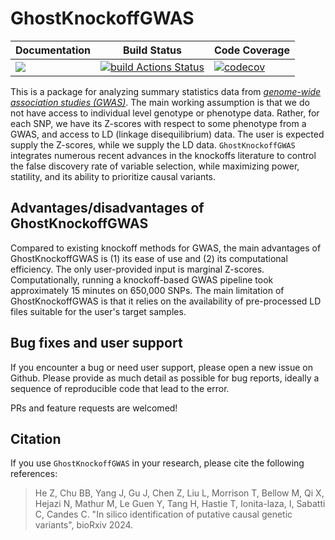# GhostKnockoffGWAS

| **Documentation** | **Build Status** | **Code Coverage**  |
|-------------------|------------------|--------------------|
| [![](https://img.shields.io/badge/docs-latest-blue.svg)](https://biona001.github.io/GhostKnockoffGWAS/dev/)| [![build Actions Status](https://github.com/biona001/GhostKnockoffGWAS/workflows/CI/badge.svg)](https://github.com/biona001/GhostKnockoffGWAS/actions) | [![codecov](https://codecov.io/gh/biona001/GhostKnockoffGWAS/branch/master/graph/badge.svg)](https://codecov.io/gh/biona001/GhostKnockoffGWAS) |

This is a package for analyzing summary statistics data from [*genome-wide association studies (GWAS)*](https://en.wikipedia.org/wiki/Genome-wide_association_study). The main working assumption is that we do not have access to individual level genotype or phenotype data. Rather, for each SNP, we have its Z-scores with respect to some phenotype from a GWAS, and access to LD (linkage disequilibrium) data. The user is expected supply the Z-scores, while we supply the LD data. `GhostKnockoffGWAS` integrates numerous recent advances in the knockoffs literature to control the false discovery rate of variable selection, while maximizing power, statility, and its ability to prioritize causal variants. 

## Advantages/disadvantages of GhostKnockoffGWAS

Compared to existing knockoff methods for GWAS, the main advantages of GhostKnockoffGWAS is (1) its ease of use and (2) its computational efficiency. The only user-provided input is marginal Z-scores. Computationally, running a knockoff-based GWAS pipeline took approximately 15 minutes on 650,000 SNPs. The main limitation of GhostKnockoffGWAS is that it relies on the availability of pre-processed LD files suitable for the user's target samples. 

## Bug fixes and user support

If you encounter a bug or need user support, please open a new issue on Github. Please provide as much detail as possible for bug reports, ideally a sequence of reproducible code that lead to the error.

PRs and feature requests are welcomed!

## Citation

If you use `GhostKnockoffGWAS` in your research, please cite the following references:

> He Z, Chu BB, Yang J, Gu J, Chen Z, Liu L, Morrison T, Bellow M, Qi X, Hejazi N, Mathur M, Le Guen Y, Tang H, Hastie T, Ionita-laza, I, Sabatti C, Candes C. "In silico identification of putative causal genetic variants", bioRxiv 2024.
